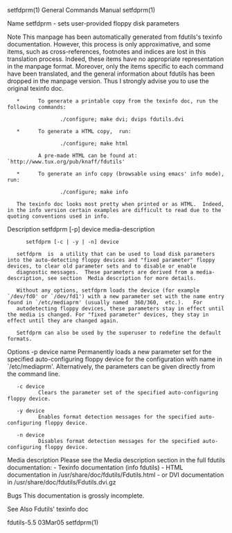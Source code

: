 setfdprm(1)                                                                              General Commands Manual                                                                              setfdprm(1)

Name
       setfdprm - sets user-provided floppy disk parameters

Note
       This  manpage has been automatically generated from fdutils's texinfo documentation.  However, this process is only approximative, and some items, such as cross-references, footnotes and indices
       are lost in this translation process.  Indeed, these items have no appropriate representation in the manpage format.  Moreover, only the items specific to each command have been translated,  and
       the general information about fdutils has been dropped in the manpage version.  Thus I strongly advise you to use the original texinfo doc.

       *      To generate a printable copy from the texinfo doc, run the following commands:

                     ./configure; make dvi; dvips fdutils.dvi

       *      To generate a HTML copy,  run:

                     ./configure; make html

              A pre-made HTML can be found at: `http://www.tux.org/pub/knaff/fdutils'

       *      To generate an info copy (browsable using emacs' info mode), run:

                     ./configure; make info

       The texinfo doc looks most pretty when printed or as HTML.  Indeed, in the info version certain examples are difficult to read due to the quoting conventions used in info.

Description
          setfdprm [-p] device media-description

          setfdprm [-c | -y | -n] device

       setfdprm  is  a utility that can be used to load disk parameters into the auto-detecting floppy devices and "fixed parameter" floppy devices, to clear old parameter sets and to disable or enable
       diagnostic messages.  These parameters are derived from a media-description, see section  Media description for more details.

       Without any options, setfdprm loads the device (for example `/dev/fd0' or `/dev/fd1') with a new parameter set with the name entry found in `/etc/mediaprm' (usually named  360/360,  etc.).   For
       autodetecting floppy devices, these parameters stay in effect until the media is changed. For "fixed parameter" devices, they stay in effect until they are changed again.

       Setfdprm can also be used by the superuser to redefine the default formats.

Options
       -p device name
              Permanently  loads  a  new  parameter  set  for the specified auto-configuring floppy device for the configuration with name in `/etc/mediaprm'. Alternatively, the parameters can be given
              directly from the command line.

       -c device
              Clears the parameter set of the specified auto-configuring floppy device.

       -y device
              Enables format detection messages for the specified auto-configuring floppy device.

       -n device
              Disables format detection messages for the specified auto-configuring floppy device.

Media description
       Please see the Media description section in the full fdutils documentation:
       - Texinfo documentation (info fdutils)
       - HTML documentation in /usr/share/doc/fdutils/Fdutils.html
       - or DVI documentation in /usr/share/doc/fdutils/Fdutils.dvi.gz

Bugs
       This documentation is grossly incomplete.

See Also
       Fdutils' texinfo doc

fdutils-5.5                                                                                      03Mar05                                                                                      setfdprm(1)
